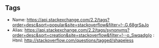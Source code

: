 ## Tags

* Name: https://api.stackexchange.com/2.2/tags?order=desc&sort=popular&site=stackoverflow&filter=!-.G.68grSaJo
* Alias: https://api.stackexchange.com/2.2/tags/synonyms?order=desc&sort=creation&site=stackoverflow&filter=!--o_Swqadg(o
: Html: http://stackoverflow.com/questions/tagged/shapeless